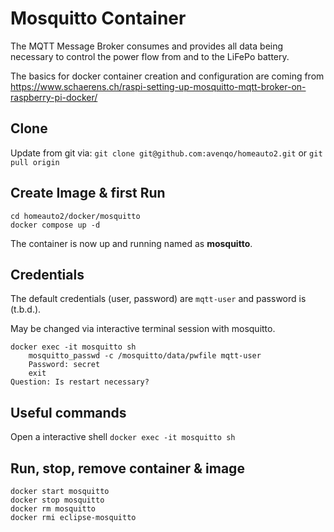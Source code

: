 # Mosquitto Container

The MQTT Message Broker consumes and provides all data being necessary to control the power flow from and to the LiFePo battery.

The basics for docker container creation and configuration are coming from 
https://www.schaerens.ch/raspi-setting-up-mosquitto-mqtt-broker-on-raspberry-pi-docker/

## Clone
Update from git via:
`git clone git@github.com:avenqo/homeauto2.git`
or
`git pull origin`

## Create Image & first Run
```
cd homeauto2/docker/mosquitto
docker compose up -d
```
The container is now up and running named as **mosquitto**.

## Credentials
The default credentials (user, password) are `mqtt-user` and password is (t.b.d.).

May be changed via interactive terminal session with mosquitto.
```
docker exec -it mosquitto sh
    mosquitto_passwd -c /mosquitto/data/pwfile mqtt-user
    Password: secret
    exit
Question: Is restart necessary?
```

## Useful commands
Open a interactive shell
`docker exec -it mosquitto sh`


## Run, stop, remove container & image
```
docker start mosquitto
docker stop mosquitto
docker rm mosquitto
docker rmi eclipse-mosquitto
```

